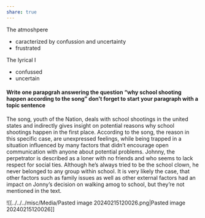```yaml
---
share: true
---
```


The atmoshpere
- caracterized by confussion and uncertainty
- frustrated

The lyrical I 
- confussed 
- uncertain
#### Write one parapgrah answering the question “why school shooting happen according to the song” don’t forget to start your paragraph with a topic sentence

The song, youth of the Nation, deals with school shootings in the united states and indirectly gives insight on potential reasons why school shootings happen in the first place. 
According to the song, the reason in this specific case, are unexpressed feelings, while being trapped in a situation influenced by many factors that didn’t encourage open communication with anyone about potential problems. Johnny, the perpetrator is described as a loner with no friends and who seems to lack  respect for social ties. Although he’s always tried to be the school clown, he never belonged to any group within school. 
It is very likely the case, that other factors such as family issues as well as other external factors had an impact on Jonny’s decision on walking amog to school, but they’re not mentioned in the text.



![[../../../misc/Media/Pasted image 20240215120026.png|Pasted image 20240215120026]]

